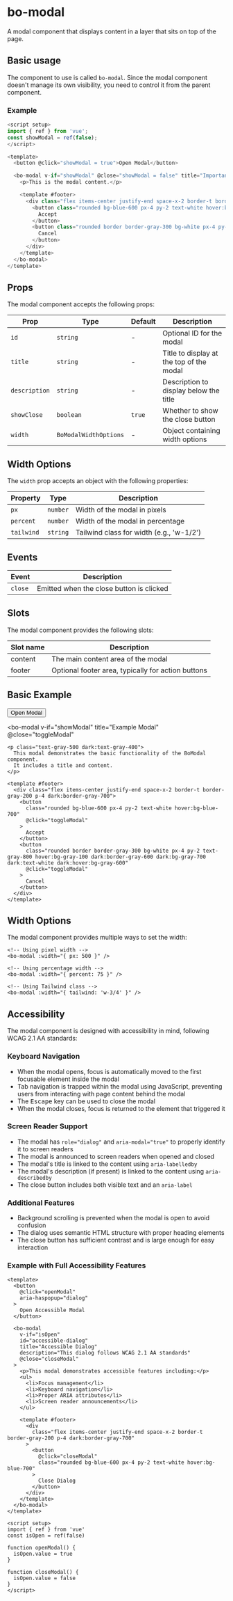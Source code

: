 <script setup>
import { BoModal } from '@/components/bo_modal';
import { ref } from 'vue';
import BasicModalExample from './examples/BasicModalExample.vue';

const showModal = ref(false);
const toggleModal = () => {
  showModal.value = !showModal.value;
};
</script>

# bo-modal

A modal component that displays content in a layer that sits on top of the page.

## Basic usage

The component to use is called `bo-modal`. Since the modal component doesn't manage its own visibility, you need to control it from the parent component.

### Example

```js
<script setup>
import { ref } from 'vue';
const showModal = ref(false);
</script>

<template>
  <button @click="showModal = true">Open Modal</button>

  <bo-modal v-if="showModal" @close="showModal = false" title="Important Information">
    <p>This is the modal content.</p>

    <template #footer>
      <div class="flex items-center justify-end space-x-2 border-t border-gray-200 p-4 dark:border-gray-700">
        <button class="rounded bg-blue-600 px-4 py-2 text-white hover:bg-blue-700">
          Accept
        </button>
        <button class="rounded border border-gray-300 bg-white px-4 py-2 text-gray-800 hover:bg-gray-100">
          Cancel
        </button>
      </div>
    </template>
  </bo-modal>
</template>
```

## Props

The modal component accepts the following props:

| Prop          | Type                  | Default | Description                              |
| ------------- | --------------------- | ------- | ---------------------------------------- |
| `id`          | `string`              | -       | Optional ID for the modal                |
| `title`       | `string`              | -       | Title to display at the top of the modal |
| `description` | `string`              | -       | Description to display below the title   |
| `showClose`   | `boolean`             | `true`  | Whether to show the close button         |
| `width`       | `BoModalWidthOptions` | -       | Object containing width options          |

## Width Options

The `width` prop accepts an object with the following properties:

| Property   | Type     | Description                              |
| ---------- | -------- | ---------------------------------------- |
| `px`       | `number` | Width of the modal in pixels             |
| `percent`  | `number` | Width of the modal in percentage         |
| `tailwind` | `string` | Tailwind class for width (e.g., 'w-1/2') |

## Events

| Event   | Description                              |
| ------- | ---------------------------------------- |
| `close` | Emitted when the close button is clicked |

## Slots

The modal component provides the following slots:

| Slot name | Description                                        |
| --------- | -------------------------------------------------- |
| content   | The main content area of the modal                 |
| footer    | Optional footer area, typically for action buttons |

## Basic Example

<BasicModalExample />

<div class="p-4">
  <button 
    class="px-4 py-2 bg-blue-600 text-white rounded hover:bg-blue-700"
    @click="toggleModal"
  >
    Open Modal
  </button>
  
  <bo-modal 
    v-if="showModal" 
    title="Example Modal" 
    @close="toggleModal"
  >
    <p class="text-gray-500 dark:text-gray-400">
      This modal demonstrates the basic functionality of the BoModal component. 
      It includes a title and content.
    </p>
    
    <template #footer>
      <div class="flex items-center justify-end space-x-2 border-t border-gray-200 p-4 dark:border-gray-700">
        <button 
          class="rounded bg-blue-600 px-4 py-2 text-white hover:bg-blue-700"
          @click="toggleModal"
        >
          Accept
        </button>
        <button 
          class="rounded border border-gray-300 bg-white px-4 py-2 text-gray-800 hover:bg-gray-100 dark:border-gray-600 dark:bg-gray-700 dark:text-white dark:hover:bg-gray-600"
          @click="toggleModal"
        >
          Cancel
        </button>
      </div>
    </template>
  </bo-modal>
</div>

## Width Options

The modal component provides multiple ways to set the width:

```vue
<!-- Using pixel width -->
<bo-modal :width="{ px: 500 }" />

<!-- Using percentage width -->
<bo-modal :width="{ percent: 75 }" />

<!-- Using Tailwind class -->
<bo-modal :width="{ tailwind: 'w-3/4' }" />
```

## Accessibility

The modal component is designed with accessibility in mind, following WCAG 2.1 AA standards:

### Keyboard Navigation

- When the modal opens, focus is automatically moved to the first focusable element inside the modal
- Tab navigation is trapped within the modal using JavaScript, preventing users from interacting with page content behind the modal
- The <kbd>Escape</kbd> key can be used to close the modal
- When the modal closes, focus is returned to the element that triggered it

### Screen Reader Support

- The modal has `role="dialog"` and `aria-modal="true"` to properly identify it to screen readers
- The modal is announced to screen readers when opened and closed
- The modal's title is linked to the content using `aria-labelledby`
- The modal's description (if present) is linked to the content using `aria-describedby`
- The close button includes both visible text and an `aria-label`

### Additional Features

- Background scrolling is prevented when the modal is open to avoid confusion
- The dialog uses semantic HTML structure with proper heading elements
- The close button has sufficient contrast and is large enough for easy interaction

### Example with Full Accessibility Features

```vue
<template>
  <button
    @click="openModal"
    aria-haspopup="dialog"
  >
    Open Accessible Modal
  </button>

  <bo-modal
    v-if="isOpen"
    id="accessible-dialog"
    title="Accessible Dialog"
    description="This dialog follows WCAG 2.1 AA standards"
    @close="closeModal"
  >
    <p>This modal demonstrates accessible features including:</p>
    <ul>
      <li>Focus management</li>
      <li>Keyboard navigation</li>
      <li>Proper ARIA attributes</li>
      <li>Screen reader announcements</li>
    </ul>

    <template #footer>
      <div
        class="flex items-center justify-end space-x-2 border-t border-gray-200 p-4 dark:border-gray-700"
      >
        <button
          @click="closeModal"
          class="rounded bg-blue-600 px-4 py-2 text-white hover:bg-blue-700"
        >
          Close Dialog
        </button>
      </div>
    </template>
  </bo-modal>
</template>

<script setup>
import { ref } from 'vue'
const isOpen = ref(false)

function openModal() {
  isOpen.value = true
}

function closeModal() {
  isOpen.value = false
}
</script>
```
